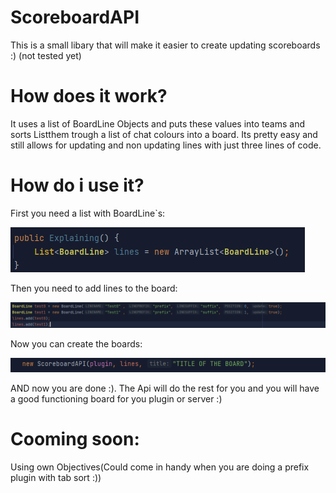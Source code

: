 # ScoreboardAPI
This is a small libary that will make it easier to create updating scoreboards :) (not tested yet)


# How does it work?

It uses a list of BoardLine Objects and puts these values into teams and sorts Listthem trough a list of chat colours into a board.
Its pretty easy and still allows for updating and non updating lines with just three lines of code.

# How do i use it?

First you need a list with BoardLine`s:

![img.png](pictures/img.png)

Then you need to add lines to the board:

![img_1.png](pictures/img_1.png)

Now you can create the boards:

![img_2.png](pictures/img_2.png)

AND now you are done :).
The Api will do the rest for you and you will have a good functioning board for you plugin or server :)




# Cooming soon:
Using own Objectives(Could come in handy when you are doing a prefix plugin with tab sort :))

